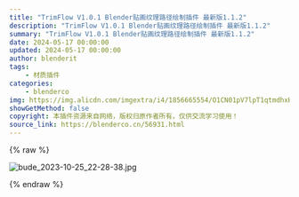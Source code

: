 ```yaml
---
title: "TrimFlow V1.0.1 Blender贴画纹理路径绘制插件 最新版1.1.2"
description: "TrimFlow V1.0.1 Blender贴画纹理路径绘制插件 最新版1.1.2"
summary: "TrimFlow V1.0.1 Blender贴画纹理路径绘制插件 最新版1.1.2"
date: 2024-05-17 00:00:00
updated: 2024-05-17 00:00:00
author: blenderit
tags: 
    - 材质插件
categories:
    - blenderco
img: https://img.alicdn.com/imgextra/i4/1856665554/O1CN01pV7lpT1qtmdhxHqau_!!1856665554.jpg
showGetMethod: false
copyright: 本插件资源来自网络，版权归原作者所有，仅供交流学习使用！
source_link: https://blenderco.cn/56931.html
---
```


{% raw %}
<p><img class="aligncenter" src="https://img.alicdn.com/imgextra/i4/1856665554/O1CN01pV7lpT1qtmdhxHqau_!!1856665554.jpg" alt="bude_2023-10-25_22-28-38.jpg"></p>
<div style="display: none">blenderco</div>
{% endraw %}